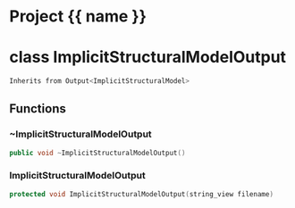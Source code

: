 <script setup>
import {useRoute} from 'vitepress'
const {path} = useRoute()
const tokens = path.split('/')
const words = tokens[2].split('-');
for (let i = 0; i < words.length; i++) {
    words[i] = words[i].charAt(0).toUpperCase() + words[i].slice(1);
    words[i] = words[i].replace('geode', 'Geode')
}
const name = words.join('-');
</script>
# Project {{ name }}

# class ImplicitStructuralModelOutput


```cpp
Inherits from Output<ImplicitStructuralModel>
```



## Functions

### ~ImplicitStructuralModelOutput

```cpp
public void ~ImplicitStructuralModelOutput()
```


### ImplicitStructuralModelOutput

```cpp
protected void ImplicitStructuralModelOutput(string_view filename)
```




